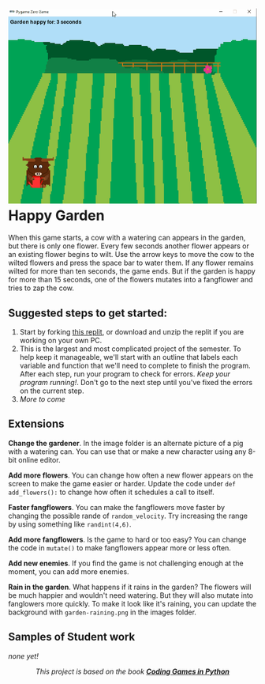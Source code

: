 ![](HappyGarden.gif)   
Happy Garden
===========
When this game starts, a cow with a watering can appears in the garden, but there is only one flower. Every few seconds another flower appears or an existing flower begins to wilt. Use the arrow keys to move the cow to the wilted flowers and press the space bar to water them. If any flower remains wilted for more than ten seconds, the game ends. But if the garden is happy for more than 15 seconds, one of the flowers mutates into a fangflower and tries to zap the cow.

Suggested steps to get started:
---------------------------------
1. Start by forking [this replit](https://replit.com/@MrSimonLowell/HappyGardenBase), or download and unzip the replit if you are working on your own PC.
2. This is the largest and most complicated project of the semester. To help keep it manageable, we'll start with an outline that labels each variable and function that we'll need to complete to finish the program. After each step, run your program to check for errors. *Keep your program running!*. Don't go to the next step until you've fixed the errors on the current step.
3. *More to come*

Extensions
----------------------------------------------
**Change the gardener**. In the image folder is an alternate picture of a pig with a watering can. You can use that or make a new character using any 8-bit online editor.   

**Add more flowers**. You can change how often a new flower appears on the screen to make the game easier or harder. Update the code under `def add_flowers():` to change how often it schedules a call to itself.   

**Faster fangflowers**. You can make the fangflowers move faster by changing the possible rande of `random_velocity`. Try increasing the range by using something like `randint(4,6)`.   

**Add more fangflowers**. Is the game to hard or too easy? You can change the code in `mutate()` to make fangflowers appear more or less often.   

**Add new enemies**. If you find the game is not challenging enough at the moment, you can add more enemies. 

**Rain in the garden**. What happens if it rains in the garden? The flowers will be much happier and wouldn't need watering. But they will also mutate into fanglowers more quickly. To make it look like it's raining, you can update the background with `garden-raining.png` in the images folder.

Samples of Student work
-----------------------
*none yet!*   
   
      
      
      
<p align="center"><i>This project is based on the book <b><a href="https://www.dk.com/us/book/9781465473615-coding-games-in-python/">Coding Games in Python</a></b></i></p>
